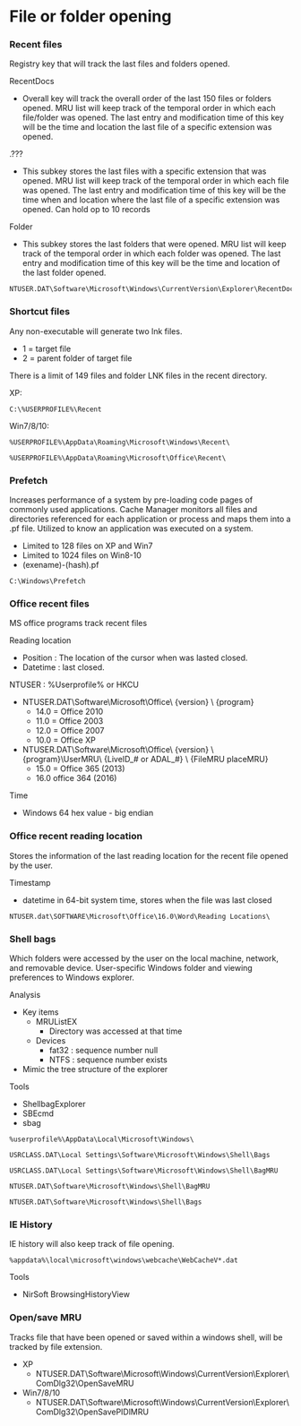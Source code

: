 # File or folder opening

### Recent files

Registry key that will track the last files and folders opened.

RecentDocs

* Overall key will track the overall order of the last 150 files or folders opened. MRU list will keep track of the temporal order in which each file/folder was opened. The last entry and modification time of this key will be the time and location the last file of a specific extension was opened.

.???

* This subkey stores the last files with a specific extension that was opened. MRU list will keep track of the temporal order in which each file was opened. The last entry and modification time of this key will be the time when and location where the last file of a specific extension was opened. Can hold op to 10 records

Folder

* This subkey stores the last folders that were opened. MRU list will keep track of the temporal order in which each folder was opened. The last entry and modification time of this key will be the time and location of the last folder opened.

```
NTUSER.DAT\Software\Microsoft\Windows\CurrentVersion\Explorer\RecentDocs 
```

### Shortcut files

Any non-executable will generate two lnk files.

* 1 = target file
* 2 = parent folder of target file

There is a limit of 149 files and folder LNK files in the recent directory.

XP:

```
C:\%USERPROFILE%\Recent 
```

Win7/8/10:

```
%USERPROFILE%\AppData\Roaming\Microsoft\Windows\Recent\
```

```
%USERPROFILE%\AppData\Roaming\Microsoft\Office\Recent\
```

### Prefetch

Increases performance of a system by pre-loading code pages of commonly used applications. Cache Manager monitors all files and directories referenced for each application or process and maps them into a .pf file. Utilized to know an application was executed on a system.

* Limited to 128 files on XP and Win7
* Limited to 1024 files on Win8-10
* (exename)-(hash).pf

```
C:\Windows\Prefetch 
```

### Office recent files

MS office programs track recent files

Reading location

* Position : The location of the cursor when was lasted closed.
* Datetime : last closed.

NTUSER : %Userprofile% or HKCU

* NTUSER.DAT\Software\Microsoft\Office\ {version} \ {program}
  * 14.0 = Office 2010
  * 11.0 = Office 2003
  * 12.0 = Office 2007
  * 10.0 = Office XP
* NTUSER.DAT\Software\Microsoft\Office\ {version} \ {program}\UserMRU\ {LiveID\_# or ADAL\_#} \ {FileMRU placeMRU}
  * 15.0 = Office 365 (2013)
  * 16.0 office 364 (2016)

Time

* Windows 64 hex value - big endian

### Office recent reading location

Stores the information of the last reading location for the recent file opened by the user.

Timestamp

* datetime in 64-bit system time, stores when the file was last closed

```
NTUSER.dat\SOFTWARE\Microsoft\Office\16.0\Word\Reading Locations\
```

### Shell bags

Which folders were accessed by the user on the local machine, network, and removable device. User-specific Windows folder and viewing preferences to Windows explorer.

Analysis

* Key items
  * MRUListEX
    * Directory was accessed at that time
  * Devices
    * fat32 : sequence number null
    * NTFS : sequence number exists
* Mimic the tree structure of the explorer

Tools

* ShellbagExplorer
* SBEcmd
* sbag

```
%userprofile%\AppData\Local\Microsoft\Windows\
```

```
USRCLASS.DAT\Local Settings\Software\Microsoft\Windows\Shell\Bags 
```

```
USRCLASS.DAT\Local Settings\Software\Microsoft\Windows\Shell\BagMRU
```

```
NTUSER.DAT\Software\Microsoft\Windows\Shell\BagMRU
```

```
NTUSER.DAT\Software\Microsoft\Windows\Shell\Bags
```

### IE History

IE history will also keep track of file opening.

```
%appdata%\local\microsoft\windows\webcache\WebCacheV*.dat
```

Tools

* NirSoft BrowsingHistoryView

### Open/save MRU

Tracks file that have been opened or saved within a windows shell, will be tracked by file extension.

* XP
  * NTUSER.DAT\Software\Microsoft\Windows\CurrentVersion\Explorer\ComDlg32\OpenSaveMRU
* Win7/8/10
  * NTUSER.DAT\Software\Microsoft\Windows\CurrentVersion\Explorer\ComDlg32\OpenSavePIDlMRU
